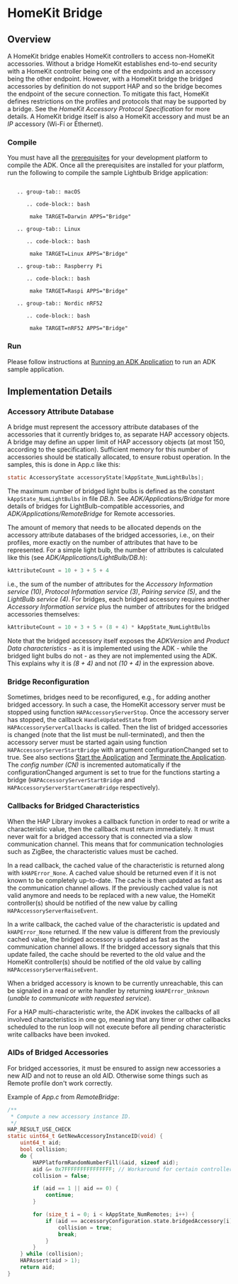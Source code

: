 HomeKit Bridge
==============

## Overview
A HomeKit bridge enables HomeKit controllers to access non-HomeKit accessories. Without a bridge HomeKit establishes
end-to-end security with a HomeKit controller being one of the endpoints and an accessory being the other endpoint.
However, with a HomeKit bridge the bridged accessories by definition do not support HAP and so the bridge becomes the
endpoint of the secure connection. To mitigate this fact, HomeKit defines restrictions on the profiles and protocols
that may be supported by a bridge. See the *HomeKit Accessory Protocol Specification* for more details. A HomeKit bridge
itself is also a HomeKit accessory and must be an *IP* accessory (Wi-Fi or Ethernet).

### Compile
You must have all the [prerequisites](getting_started.md) for your development platform to compile the ADK.
Once all the prerequisites are installed for your platform, run the following to compile the sample Lightbulb Bridge
application:

``` tabs::

   .. group-tab:: macOS

      .. code-block:: bash

       make TARGET=Darwin APPS="Bridge"

   .. group-tab:: Linux

      .. code-block:: bash

       make TARGET=Linux APPS="Bridge"

   .. group-tab:: Raspberry Pi

      .. code-block:: bash

       make TARGET=Raspi APPS="Bridge"

   .. group-tab:: Nordic nRF52

      .. code-block:: bash

       make TARGET=nRF52 APPS="Bridge"

```

### Run
Please follow instructions at [Running an ADK Application](getting_started.html#step-5-running-an-adk-application) to
run an ADK sample application.

## Implementation Details

### Accessory Attribute Database
A bridge must represent the accessory attribute databases of the accessories that it currently bridges to, as separate
HAP accessory objects. A bridge may define an upper limit of HAP accessory objects (at most 150, according to the
specification). Sufficient memory for this number of accessories should be statically allocated, to ensure robust
operation. In the samples, this is done in App.c like this:

```c
static AccessoryState accessoryState[kAppState_NumLightBulbs];
```

The maximum number of bridged light bulbs is defined as the constant `kAppState_NumLightBulbs` in file *DB.h*.
See *ADK/Applications/Bridge* for more details of bridges for LightBulb-compatible accessories, and
*ADK/Applications/RemoteBridge* for Remote accessories.

The amount of memory that needs to be allocated depends on the accessory attribute databases of the bridged accessories,
i.e., on their profiles, more exactly on the number of attributes that have to be represented. For a simple light bulb,
the number of attributes is calculated like this (see *ADK/Applications/LightBulb/DB.h*):

```c
kAttributeCount = 10 + 3 + 5 + 4
```

i.e., the sum of the number of attributes for the *Accessory Information service (10)*,
*Protocol Information service (3)*, *Pairing service (5)*, and the *LightBulb service (4)*. For bridges, each bridged
accessory requires another *Accessory Information service* plus the number of attributes for the bridged accessories
themselves:

```c
kAttributeCount = 10 + 3 + 5 + (8 + 4) * kAppState_NumLightBulbs
```

Note that the bridged accessory itself exposes the *ADKVersion* and *Product Data characteristics* - as it is
implemented using the ADK - while the bridged light bulbs do not - as they are not implemented using the ADK. This
explains why it is *(8 + 4)* and not *(10 + 4)* in the expression above.

### Bridge Reconfiguration
Sometimes, bridges need to be reconfigured, e.g., for adding another bridged accessory. In such a case, the HomeKit
accessory server must be stopped using function `HAPAccessoryServerStop`. Once the accessory server has stopped, the
callback `HandleUpdatedState` from `HAPAccessoryServerCallbacks` is called. Then the list of bridged accessories is
changed (note that the list must be null-terminated), and then the accessory server must be started again using function
`HAPAccessoryServerStartBridge` with argument configurationChanged set to true. See also sections
[Start the Application](accessory_development.html#start-the-application) and [Terminate the Application](accessory_development.html#terminate-the-application).
The *config number (CN)* is incremented automatically if the configurationChanged argument is set to true for the
functions starting a bridge (`HAPAccessoryServerStartBridge` and `HAPAccessoryServerStartCameraBridge` respectively).

### Callbacks for Bridged Characteristics
When the HAP Library invokes a callback function in order to read or write a characteristic value, then the callback
must return immediately. It must never wait for a bridged accessory that is connected via a slow communication channel.
This means that for communication technologies such as ZigBee, the characteristic values must be cached.

In a read callback, the cached value of the characteristic is returned along with `kHAPError_None`. A cached value
should be returned even if it is not known to be completely up-to-date. The cache is then updated as fast as the
communication channel allows. If the previously cached value is not valid anymore and needs to be replaced with a new
value, the HomeKit controller(s) should be notified of the new value by calling `HAPAccessoryServerRaiseEvent`.

In a write callback, the cached value of the characteristic is updated and `kHAPError_None` returned. If the new value
is different from the previously cached value, the bridged accessory is updated as fast as the communication channel
allows. If the bridged accessory signals that this update failed, the cache should be reverted to the old value and the
HomeKit controller(s) should be notified of the old value by calling `HAPAccessoryServerRaiseEvent`.

When a bridged accessory is known to be currently unreachable, this can be signaled in a read or write handler by
returning `kHAPError_Unknown` (*unable to communicate with requested service*).

For a HAP multi-characteristic write, the ADK invokes the callbacks of all involved characteristics in one go, meaning
that any timer or other callbacks scheduled to the run loop will not execute before all pending characteristic write
callbacks have been invoked.

### AIDs of Bridged Accessories
For bridged accessories, it must be ensured to assign new accessories a new AID and not to reuse an old AID. Otherwise
some things such as Remote profile don't work correctly.

Example of *App.c* from *RemoteBridge*:

```c
/**
 * Compute a new accessory instance ID.
 */
HAP_RESULT_USE_CHECK
static uint64_t GetNewAccessoryInstanceID(void) {
    uint64_t aid;
    bool collision;
    do {
        HAPPlatformRandomNumberFill(&aid, sizeof aid);
        aid &= 0x7FFFFFFFFFFFFFFF; // Workaround for certain controllers that have issues with larger aid values.
        collision = false;

        if (aid == 1 || aid == 0) {
            continue;
        }

        for (size_t i = 0; i < kAppState_NumRemotes; i++) {
            if (aid == accessoryConfiguration.state.bridgedAccessory[i].aid) {
                collision = true;
                break;
            }
        }
    } while (collision);
    HAPAssert(aid > 1);
    return aid;
}
```

